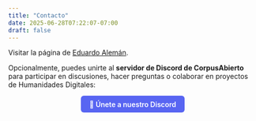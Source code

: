 ```yaml
---
title: "Contacto"
date: 2025-06-28T07:22:07-07:00
draft: false
---
```


Visitar la página de [Eduardo Alemán](https://ealeman.com).

Opcionalmente, puedes unirte al **servidor de Discord de CorpusAbierto** para participar en discusiones, hacer preguntas o colaborar en proyectos de Humanidades Digitales:

<div style="text-align: center; margin-top: 1em;">
  <a href="https://discord.gg/FgXNhyjRG3" target="_blank" rel="noopener" style="display:inline-block; padding: 0.6em 1.2em; background-color: #5865F2; color: white; border-radius: 6px; text-decoration: none; font-weight: 600;">
    🔗 Únete a nuestro Discord
  </a>
</div>
